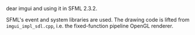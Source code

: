 dear imgui and using it in SFML 2.3.2.

SFML's event and system libraries are used.  The drawing code is lifted from
`imgui_impl_sdl.cpp`, i.e. the fixed-function pipeline OpenGL renderer.